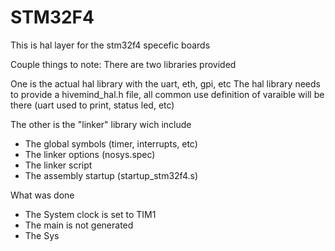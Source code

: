 # STM32F4

This is hal layer for the stm32f4 specefic boards

Couple things to note:
There are two libraries provided

One is the actual hal library with the uart, eth, gpi, etc
The hal library needs to provide a hivemind_hal.h file, all common use definition of varaible will be there (uart used to print, status led, etc)

The other is the "linker" library wich include
* The global symbols (timer, interrupts, etc)
* The linker options (nosys.spec)
* The linker script
* The assembly startup (startup_stm32f4.s)


What was done
* The System clock is set to TIM1
* The main is not generated
* The Sys